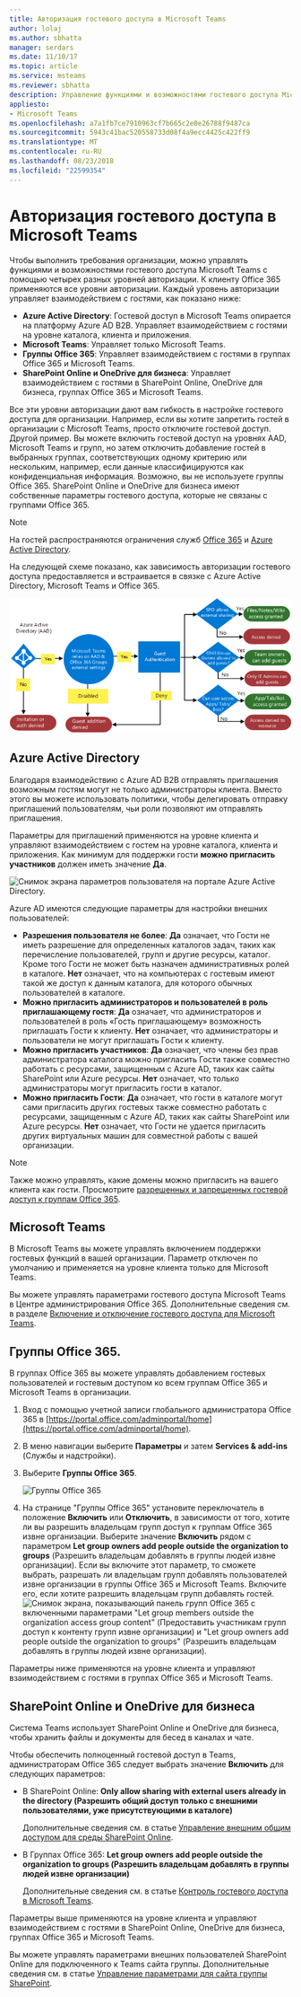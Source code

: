 ```yaml
---
title: Авторизация гостевого доступа в Microsoft Teams
author: lolaj
ms.author: sbhatta
manager: serdars
ms.date: 11/10/17
ms.topic: article
ms.service: msteams
ms.reviewer: sbhatta
description: Управление функциями и возможностями гостевого доступа Microsoft Teams ведется с помощью четырех разных уровней авторизации.
appliesto:
- Microsoft Teams
ms.openlocfilehash: a7a1fb7ce7910963cf7b665c2e0e26788f9487ca
ms.sourcegitcommit: 5943c41bac520558733d08f4a9ecc4425c422ff9
ms.translationtype: MT
ms.contentlocale: ru-RU
ms.lasthandoff: 08/23/2018
ms.locfileid: "22599354"
---
```

<a name="authorize-guest-access-in-microsoft-teams"></a>Авторизация гостевого доступа в Microsoft Teams
===========================================

Чтобы выполнить требования организации, можно управлять функциями и возможностями гостевого доступа Microsoft Teams с помощью четырех разных уровней авторизации. К клиенту Office 365 применяются все уровни авторизации. Каждый уровень авторизации управляет взаимодействием с гостями, как показано ниже:
- **Azure Active Directory**: Гостевой доступ в Microsoft Teams опирается на платформу Azure AD B2B. Управляет взаимодействием с гостями на уровне каталога, клиента и приложения. 
- **Microsoft Teams**: Управляет только Microsoft Teams. 
- **Группы Office 365**: Управляет взаимодействием с гостями в группах Office 365 и Microsoft Teams.
- **SharePoint Online и OneDrive для бизнеса**: Управляет взаимодействием с гостями в SharePoint Online, OneDrive для бизнеса, группах Office 365 и Microsoft Teams.

Все эти уровни авторизации дают вам гибкость в настройке гостевого доступа для организации. Например, если вы хотите запретить гостей в организации с Microsoft Teams, просто отключите гостевой доступ. Другой пример. Вы можете включить гостевой доступ на уровнях AAD, Microsoft Teams и групп, но затем отключить добавление гостей в выбранных группах, соответствующих одному критерию или нескольким, например, если данные классифицируются как конфиденциальная информация. Возможно, вы не используете группы Office 365. SharePoint Online и OneDrive для бизнеса имеют собственные параметры гостевого доступа, которые не связаны с группами Office 365. 

> [!NOTE]
> На гостей распространяются ограничения служб [Office 365](https://go.microsoft.com/fwlink/p/?linkid=282347) и [Azure Active Directory](https://go.microsoft.com/fwlink/p/?linkid=853019). 

  На следующей схеме показано, как зависимость авторизации гостевого доступа предоставляется и встраивается в связке с Azure Active Directory, Microsoft Teams и Office 365.


![Схема зависимостей авторизации для гостевого доступа](media/teams_dependencies_image1.png)


## <a name="azure-active-directory"></a>Azure Active Directory

Благодаря взаимодействию с Azure AD B2B отправлять приглашения возможным гостям могут не только администраторы клиента. Вместо этого вы можете использовать политики, чтобы делегировать отправку приглашений пользователям, чьи роли позволяют им отправлять приглашения.

Параметры для приглашений применяются на уровне клиента и управляют взаимодействием с гостем на уровне каталога, клиента и приложения. Как минимум для поддержки гости **можно пригласить участников** должен иметь значение **Да**.


![Снимок экрана параметров пользователя на портале Azure Active Directory.](media/teams_dependencies_image2.png)

Azure AD имеются следующие параметры для настройки внешних пользователей:
- **Разрешения пользователя не более**: **Да** означает, что Гости не иметь разрешение для определенных каталогов задач, таких как перечисление пользователей, групп и другие ресурсы, каталог. Кроме того Гости не может быть назначен административных ролей в каталоге. **Нет** означает, что на компьютерах с гостевым имеют такой же доступ к данным каталога, для которого обычных пользователей в каталоге.
- **Можно пригласить администраторов и пользователей в роль приглашающему гостя**: **Да** означает, что администраторов и пользователей в роль «Гость приглашающему» возможность приглашать Гости к клиенту. **Нет** означает, что администраторы и пользователи не могут приглашать Гости к клиенту.
- **Можно пригласить участников**: **Да** означает, что члены без прав администратора каталога можно пригласить Гости также совместно работать с ресурсами, защищенным с Azure AD, таких как сайты SharePoint или Azure ресурсы. **Нет** означает, что только администраторы могут пригласить гости в каталог.
- **Можно пригласить Гости**: **Да** означает, что гости в каталоге могут сами пригласить других гостевых также совместно работать с ресурсами, защищенным с Azure AD, таких как сайты SharePoint или Azure ресурсы. **Нет** означает, что Гости не удается пригласить других виртуальных машин для совместной работы с вашей организации.
 


> [!NOTE]
> Также можно управлять, какие домены можно пригласить на вашего клиента как гости. Просмотрите [разрешенных и запрещенных гостевой доступ к группам Office 365](https://docs.microsoft.com/en-us/exchange/recipients-in-exchange-online/manage-group-access-to-office-365-groups). 

## <a name="microsoft-teams"></a>Microsoft Teams
В Microsoft Teams вы можете управлять включением поддержки гостевых функций в вашей организации. Параметр отключен по умолчанию и применяется на уровне клиента только для Microsoft Teams.



Вы можете управлять параметрами гостевого доступа Microsoft Teams в Центре администрирования Office 365. Дополнительные сведения см. в разделе [Включение и отключение гостевого доступа для Microsoft Teams](set-up-guests.md). 


## <a name="office-365-groups"></a>Группы Office 365.

В группах Office 365 вы можете управлять добавлением гостевых пользователей и гостевым доступом ко всем группам Office 365 и Microsoft Teams в организации.

1. Вход с помощью учетной записи глобального администратора Office 365 в [https://portal.office.com/adminportal/home](https://portal.office.com/adminportal/home).
    
  
2. В меню навигации выберите **Параметры** и затем **Services &amp; add-ins** (Службы и надстройки).
    
  
3. Выберите **Группы Office 365**.
    
     ![Группы Office 365](media/e25a7920-254c-4da3-bc5f-a8c7f6b61423.png)
  

  

  
4. На странице "Группы Office 365" установите переключатель в положение **Включить** или **Отключить**, в зависимости от того, хотите ли вы разрешить владельцам групп доступ к группам Office 365 извне организации. Выберите значение **Включить** рядом с параметром **Let group owners add people outside the organization to groups** (Разрешить владельцам добавлять в группы людей извне организации). Если вы включите этот параметр, то сможете выбрать, разрешать ли владельцам групп добавлять пользователей извне организации в группы Office 365 и Microsoft Teams. Включите его, если хотите разрешить владельцам групп добавлять гостей. ![Снимок экрана, показывающий панель групп Office 365 с включенными параметрами "Let group members outside the organization access group content" (Предоставить участникам групп доступ к контенту групп извне организации) и "Let group owners add people outside the organization to groups" (Разрешить владельцам добавлять в группы людей извне организации).](media/eee77abd-4425-4585-91a8-5541c17ee7b2.png)




Параметры ниже применяются на уровне клиента и управляют взаимодействием с гостями в группах Office 365 и Microsoft Teams.


## <a name="sharepoint-online-and-onedrive-for-business"></a>SharePoint Online и OneDrive для бизнеса

Система Teams использует SharePoint Online и OneDrive для бизнеса, чтобы хранить файлы и документы для бесед в каналах и чате.  
  
    
    
Чтобы обеспечить полноценный гостевой доступ в Teams, администраторам Office 365 следует выбрать значение **Включить** для следующих параметров:
  
    
    

- В SharePoint Online: **Only allow sharing with external users already in the directory (Разрешить общий доступ только с внешними пользователями, уже присутствующими в каталоге)**
    
    Дополнительные сведения см. в статье [Управление внешним общим доступом для среды SharePoint Online](https://docs.microsoft.com/en-us/sharepoint/external-sharing-overview).
    
  
- В Группах Office 365: **Let group owners add people outside the organization to groups (Разрешить владельцам добавлять в группы людей извне организации)**
    
    Дополнительные сведения см. в статье [Контроль гостевого доступа в Microsoft Teams](#controlguest).
  

Параметры выше применяются на уровне клиента и управляют взаимодействием с гостями в SharePoint Online, OneDrive для бизнеса, группах Office 365 и Microsoft Teams.


Вы можете управлять параметрами внешних пользователей SharePoint Online для подключенного к Teams сайта группы. Дополнительные сведения см. в статье [Управление параметрами для сайта группы SharePoint](https://support.office.com/article/Manage-your-SharePoint-team-site-settings-8376034d-d0c7-446e-9178-6ab51c58df42).
